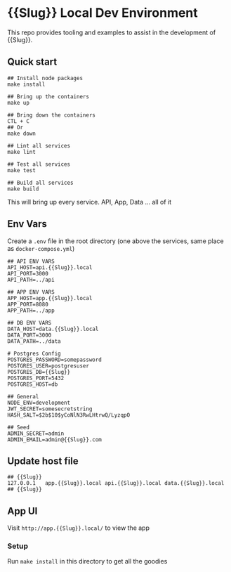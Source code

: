 # {{Slug}} Local Dev Environment

This repo provides tooling and examples to assist in the development of {{Slug}}.

## Quick start

```
## Install node packages
make install

## Bring up the containers
make up

## Bring down the containers
CTL + C
## Or
make down

## Lint all services
make lint

## Test all services
make test

## Build all services
make build
```

This will bring up every service. API, App, Data ... all of it

## Env Vars

Create a `.env` file in the root directory (one above the services, same place as `docker-compose.yml`)

```
## API ENV VARS
API_HOST=api.{{Slug}}.local
API_PORT=3000
API_PATH=../api

## APP ENV VARS
APP_HOST=app.{{Slug}}.local
APP_PORT=8080
APP_PATH=../app

## DB ENV VARS
DATA_HOST=data.{{Slug}}.local
DATA_PORT=3000
DATA_PATH=../data

# Postgres Config
POSTGRES_PASSWORD=somepassword
POSTGRES_USER=postgresuser
POSTGRES_DB={{Slug}}
POSTGRES_PORT=5432
POSTGRES_HOST=db

## General
NODE_ENV=development
JWT_SECRET=somesecretstring
HASH_SALT=$2b$10$yCoNlN3RwLHtrwQ/LyzqpO

## Seed
ADMIN_SECRET=admin
ADMIN_EMAIL=admin@{{Slug}}.com
```

## Update host file

```
## {{Slug}}
127.0.0.1	app.{{Slug}}.local api.{{Slug}}.local data.{{Slug}}.local
## {{Slug}}
```

## App UI

Visit `http://app.{{Slug}}.local/` to view the app

### Setup

Run `make install` in this directory to get all the goodies
